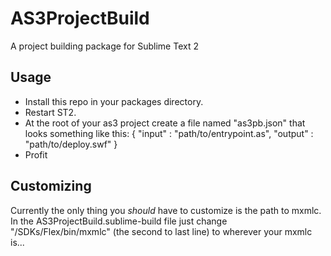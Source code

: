 AS3ProjectBuild
===============

A project building package for Sublime Text 2

Usage
-----
* Install this repo in your packages directory. 
* Restart ST2. 
* At the root of your as3 project create a file named "as3pb.json" that looks something like this:
    {
        "input" : "path/to/entrypoint.as",
        "output" : "path/to/deploy.swf"
    }
* Profit

Customizing
-----------
Currently the only thing you *should* have to customize is the path to mxmlc. In the AS3ProjectBuild.sublime-build file just change "/SDKs/Flex/bin/mxmlc" (the second to last line) to wherever your mxmlc is...